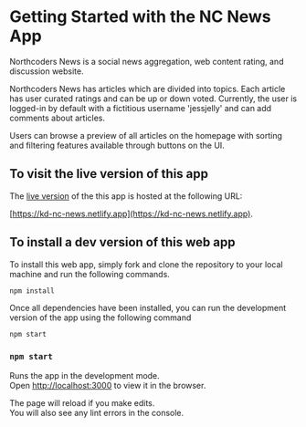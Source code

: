 # Getting Started with the NC News App

Northcoders News is a social news aggregation, web content rating, and discussion website.

Northcoders News has articles which are divided into topics. Each article has user curated ratings and can be up or down voted. Currently, the user is logged-in by default with a fictitious username 'jessjelly' and can add comments about articles.

Users can browse a preview of all articles on the homepage with sorting and filtering features available through buttons on the UI. 

## To visit the live version of this app

The [live version](https://kd-nc-news.netlify.app) of the this app is hosted at the following URL: 

 [https://kd-nc-news.netlify.app](https://kd-nc-news.netlify.app).

## To install a dev version of this web app

To install this web app, simply fork and clone the repository to your local machine and run the following commands. 

```javascript
npm install
```
Once all dependencies have been installed, you can run the development version of the app using the following command

```javascript
npm start
```

### `npm start`

Runs the app in the development mode.\
Open [http://localhost:3000](http://localhost:3000) to view it in the browser.

The page will reload if you make edits.\
You will also see any lint errors in the console.
